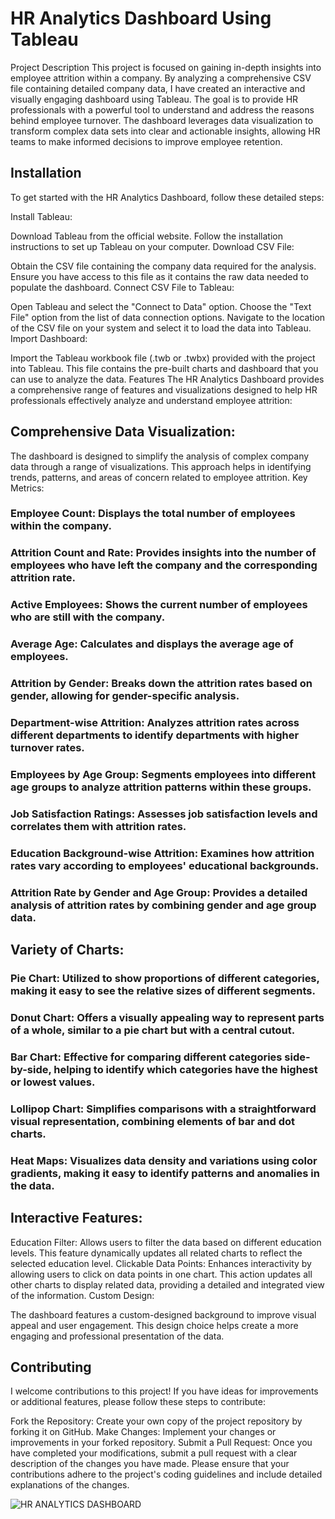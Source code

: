 # HR Analytics Dashboard Using Tableau
Project Description
This project is focused on gaining in-depth insights into employee attrition within a company. By analyzing a comprehensive CSV file containing detailed company data, I have created an interactive and visually engaging dashboard using Tableau. The goal is to provide HR professionals with a powerful tool to understand and address the reasons behind employee turnover. The dashboard leverages data visualization to transform complex data sets into clear and actionable insights, allowing HR teams to make informed decisions to improve employee retention.

## Installation
To get started with the HR Analytics Dashboard, follow these detailed steps:

Install Tableau:

Download Tableau from the official website.
Follow the installation instructions to set up Tableau on your computer.
Download CSV File:

Obtain the CSV file containing the company data required for the analysis. Ensure you have access to this file as it contains the raw data needed to populate the dashboard.
Connect CSV File to Tableau:

Open Tableau and select the "Connect to Data" option.
Choose the "Text File" option from the list of data connection options.
Navigate to the location of the CSV file on your system and select it to load the data into Tableau.
Import Dashboard:

Import the Tableau workbook file (.twb or .twbx) provided with the project into Tableau.
This file contains the pre-built charts and dashboard that you can use to analyze the data.
Features
The HR Analytics Dashboard provides a comprehensive range of features and visualizations designed to help HR professionals effectively analyze and understand employee attrition:

## Comprehensive Data Visualization:

The dashboard is designed to simplify the analysis of complex company data through a range of visualizations. This approach helps in identifying trends, patterns, and areas of concern related to employee attrition.
Key Metrics:

### Employee Count: Displays the total number of employees within the company.
### Attrition Count and Rate: Provides insights into the number of employees who have left the company and the corresponding attrition rate.
### Active Employees: Shows the current number of employees who are still with the company.
### Average Age: Calculates and displays the average age of employees.
### Attrition by Gender: Breaks down the attrition rates based on gender, allowing for gender-specific analysis.
### Department-wise Attrition: Analyzes attrition rates across different departments to identify departments with higher turnover rates.
### Employees by Age Group: Segments employees into different age groups to analyze attrition patterns within these groups.
### Job Satisfaction Ratings: Assesses job satisfaction levels and correlates them with attrition rates.
### Education Background-wise Attrition: Examines how attrition rates vary according to employees' educational backgrounds.
### Attrition Rate by Gender and Age Group: Provides a detailed analysis of attrition rates by combining gender and age group data.

## Variety of Charts:

### Pie Chart: Utilized to show proportions of different categories, making it easy to see the relative sizes of different segments.
### Donut Chart: Offers a visually appealing way to represent parts of a whole, similar to a pie chart but with a central cutout.
### Bar Chart: Effective for comparing different categories side-by-side, helping to identify which categories have the highest or lowest values.
### Lollipop Chart: Simplifies comparisons with a straightforward visual representation, combining elements of bar and dot charts.
### Heat Maps: Visualizes data density and variations using color gradients, making it easy to identify patterns and anomalies in the data.

## Interactive Features:

Education Filter: Allows users to filter the data based on different education levels. This feature dynamically updates all related charts to reflect the selected education level.
Clickable Data Points: Enhances interactivity by allowing users to click on data points in one chart. This action updates all other charts to display related data, providing a detailed and integrated view of the information.
Custom Design:

The dashboard features a custom-designed background to improve visual appeal and user engagement. This design choice helps create a more engaging and professional presentation of the data.
## Contributing
I welcome contributions to this project! If you have ideas for improvements or additional features, please follow these steps to contribute:

Fork the Repository: Create your own copy of the project repository by forking it on GitHub.
Make Changes: Implement your changes or improvements in your forked repository.
Submit a Pull Request: Once you have completed your modifications, submit a pull request with a clear description of the changes you have made.
Please ensure that your contributions adhere to the project's coding guidelines and include detailed explanations of the changes.



![HR ANALYTICS DASHBOARD](https://github.com/user-attachments/assets/ae4da0b3-0ae4-4da2-a6a8-64f51848b7ca)
